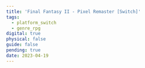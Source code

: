 ```yaml
---
title: 'Final Fantasy II - Pixel Remaster [Switch]'
tags:
  - platform_switch
  - genre_rpg
digital: true
physical: false
guide: false
pending: true
date: 2023-04-19
---
```

